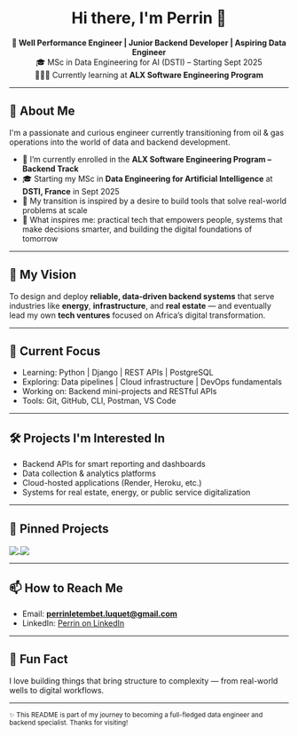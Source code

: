<!-- GitHub Profile README Template for Perrin Letembet-Luquet -->

<h1 align="center">Hi there, I'm Perrin 👋</h1>

<p align="center">
  <strong>🚀 Well Performance Engineer | Junior Backend Developer | Aspiring Data Engineer</strong><br>
  🎓 MSc in Data Engineering for AI (DSTI) – Starting Sept 2025<br>
  🧑🏾‍💻 Currently learning at <strong>ALX Software Engineering Program</strong>
</p>

---

## 🌱 About Me

I'm a passionate and curious engineer currently transitioning from oil & gas operations into the world of data and backend development.

- 🔧 I’m currently enrolled in the **ALX Software Engineering Program – Backend Track**
- 🎓 Starting my MSc in **Data Engineering for Artificial Intelligence** at **DSTI, France** in Sept 2025
- 🔄 My transition is inspired by a desire to build tools that solve real-world problems at scale
- 🧠 What inspires me: practical tech that empowers people, systems that make decisions smarter, and building the digital foundations of tomorrow

---

## 🎯 My Vision

To design and deploy **reliable, data-driven backend systems** that serve industries like **energy**, **infrastructure**, and **real estate** — and eventually lead my own **tech ventures** focused on Africa’s digital transformation.

---

## 💼 Current Focus

- Learning: Python | Django | REST APIs | PostgreSQL
- Exploring: Data pipelines | Cloud infrastructure | DevOps fundamentals
- Working on: Backend mini-projects and RESTful APIs
- Tools: Git, GitHub, CLI, Postman, VS Code

---

## 🛠 Projects I'm Interested In

- Backend APIs for smart reporting and dashboards
- Data collection & analytics platforms
- Cloud-hosted applications (Render, Heroku, etc.)
- Systems for real estate, energy, or public service digitalization

---

## 📌 Pinned Projects

<!-- Showcase your top repositories here -->

<a href="https://github.com/yourusername/yourproject1">
  <img align="center" src="https://github-readme-stats.vercel.app/api/pin/?username=yourusername&repo=yourproject1" />
</a>

<a href="https://github.com/yourusername/yourproject2">
  <img align="center" src="https://github-readme-stats.vercel.app/api/pin/?username=yourusername&repo=yourproject2" />
</a>

---

## 📫 How to Reach Me

- Email: <strong>perrinletembet.luquet@gmail.com</strong>
- LinkedIn: <a href="https://www.linkedin.com/in/perrin-letembet-luquet-559647101">Perrin on LinkedIn</a>

---

## 🧠 Fun Fact

I love building things that bring structure to complexity — from real-world wells to digital workflows.

---

<sub>✨ This README is part of my journey to becoming a full-fledged data engineer and backend specialist. Thanks for visiting!</sub>
